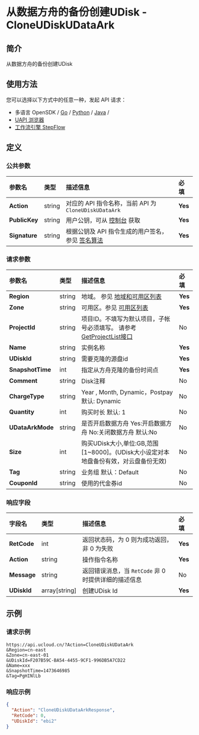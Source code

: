 # 从数据方舟的备份创建UDisk - CloneUDiskUDataArk

## 简介

从数据方舟的备份创建UDisk






## 使用方法

您可以选择以下方式中的任意一种，发起 API 请求：
- 多语言 OpenSDK / [Go](https://github.com/ucloud/ucloud-sdk-go) / [Python](https://github.com/ucloud/ucloud-sdk-python3) / [Java](https://github.com/ucloud/ucloud-sdk-java) /
- [UAPI 浏览器](https://console.ucloud.cn/uapi/detail?id=CloneUDiskUDataArk)
- [工作流引擎 StepFlow](https://console.ucloud.cn/stepflow/manage/)


## 定义

### 公共参数

| 参数名 | 类型 | 描述信息 | 必填 |
|:---|:---|:---|:---|
| **Action**     | string  | 对应的 API 指令名称，当前 API 为 `CloneUDiskUDataArk`                        | **Yes** |
| **PublicKey**  | string  | 用户公钥，可从 [控制台](https://console.ucloud.cn/uapi/apikey) 获取                                             | **Yes** |
| **Signature**  | string  | 根据公钥及 API 指令生成的用户签名，参见 [签名算法](api/summary/signature.md)  | **Yes** |

### 请求参数

| 参数名 | 类型 | 描述信息 | 必填 |
|:---|:---|:---|:---|
| **Region** | string | 地域。 参见 [地域和可用区列表](api/summary/regionlist) |**Yes**|
| **Zone** | string | 可用区。参见 [可用区列表](api/summary/regionlist) |**Yes**|
| **ProjectId** | string | 项目ID。不填写为默认项目，子帐号必须填写。 请参考[GetProjectList接口](api/summary/get_project_list) |No|
| **Name** | string | 实例名称 |**Yes**|
| **UDiskId** | string | 需要克隆的源盘id |**Yes**|
| **SnapshotTime** | int | 指定从方舟克隆的备份时间点 |**Yes**|
| **Comment** | string | Disk注释 |No|
| **ChargeType** | string | Year , Month, Dynamic，Postpay 默认: Dynamic |No|
| **Quantity** | int | 购买时长 默认: 1 |No|
| **UDataArkMode** | string | 是否开启数据方舟  Yes:开启数据方舟 No:关闭数据方舟 默认:No |No|
| **Size** | int | 购买UDisk大小,单位:GB,范围[1\~8000]。(UDisk大小设定对本地盘备份有效，对云盘备份无效) |No|
| **Tag** | string | 业务组 默认：Default |No|
| **CouponId** | string | 使用的代金券id |No|

### 响应字段

| 字段名 | 类型 | 描述信息 | 必填 |
|:---|:---|:---|:---|
| **RetCode** | int | 返回状态码，为 0 则为成功返回，非 0 为失败 |**Yes**|
| **Action** | string | 操作指令名称 |**Yes**|
| **Message** | string | 返回错误消息，当 `RetCode` 非 0 时提供详细的描述信息 |No|
| **UDiskId** | array[string] | 创建UDisk Id |**Yes**|




## 示例

### 请求示例
    
```
https://api.ucloud.cn/?Action=CloneUDiskUDataArk
&Region=cn-east
&Zone=cn-east-01
&UDiskId=F207B59C-BA54-4455-9CF1-996DB5A7CD22
&Name=xxx
&SnapshotTime=1473646985
&Tag=PgHINlLb
```

### 响应示例
    
```json
{
  "Action": "CloneUDiskUDataArkResponse",
  "RetCode": 0,
  "UDiskId": "ebi2"
}
```





